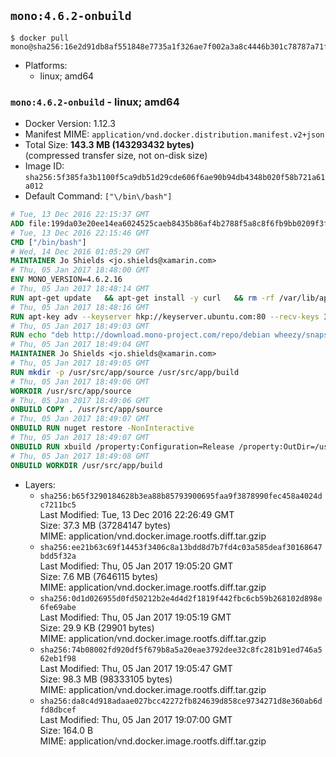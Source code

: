 ## `mono:4.6.2-onbuild`

```console
$ docker pull mono@sha256:16e2d91db8af551848e7735a1f326ae7f002a3a8c4446b301c78787a71f128f0
```

-	Platforms:
	-	linux; amd64

### `mono:4.6.2-onbuild` - linux; amd64

-	Docker Version: 1.12.3
-	Manifest MIME: `application/vnd.docker.distribution.manifest.v2+json`
-	Total Size: **143.3 MB (143293432 bytes)**  
	(compressed transfer size, not on-disk size)
-	Image ID: `sha256:5f385fa3b1100f5ca9db51d29cde606f6ae90b94db4348b020f58b721a61a012`
-	Default Command: `["\/bin\/bash"]`

```dockerfile
# Tue, 13 Dec 2016 22:15:37 GMT
ADD file:199da03e20ee14ea6024525caeb8435b86af4b2788f5a8c8f6fb9bb0209f3fff in / 
# Tue, 13 Dec 2016 22:15:46 GMT
CMD ["/bin/bash"]
# Wed, 14 Dec 2016 01:05:29 GMT
MAINTAINER Jo Shields <jo.shields@xamarin.com>
# Thu, 05 Jan 2017 18:48:00 GMT
ENV MONO_VERSION=4.6.2.16
# Thu, 05 Jan 2017 18:48:14 GMT
RUN apt-get update   && apt-get install -y curl   && rm -rf /var/lib/apt/lists/*
# Thu, 05 Jan 2017 18:48:16 GMT
RUN apt-key adv --keyserver hkp://keyserver.ubuntu.com:80 --recv-keys 3FA7E0328081BFF6A14DA29AA6A19B38D3D831EF
# Thu, 05 Jan 2017 18:49:03 GMT
RUN echo "deb http://download.mono-project.com/repo/debian wheezy/snapshots/$MONO_VERSION main" > /etc/apt/sources.list.d/mono-xamarin.list   && apt-get update   && apt-get install -y binutils mono-devel ca-certificates-mono fsharp mono-vbnc nuget referenceassemblies-pcl   && rm -rf /var/lib/apt/lists/* /tmp/*
# Thu, 05 Jan 2017 18:49:04 GMT
MAINTAINER Jo Shields <jo.shields@xamarin.com>
# Thu, 05 Jan 2017 18:49:05 GMT
RUN mkdir -p /usr/src/app/source /usr/src/app/build
# Thu, 05 Jan 2017 18:49:06 GMT
WORKDIR /usr/src/app/source
# Thu, 05 Jan 2017 18:49:06 GMT
ONBUILD COPY . /usr/src/app/source
# Thu, 05 Jan 2017 18:49:07 GMT
ONBUILD RUN nuget restore -NonInteractive
# Thu, 05 Jan 2017 18:49:07 GMT
ONBUILD RUN xbuild /property:Configuration=Release /property:OutDir=/usr/src/app/build/
# Thu, 05 Jan 2017 18:49:08 GMT
ONBUILD WORKDIR /usr/src/app/build
```

-	Layers:
	-	`sha256:b65f3290184628b3ea88b85793900695faa9f3878990fec458a4024dc7211bc5`  
		Last Modified: Tue, 13 Dec 2016 22:26:49 GMT  
		Size: 37.3 MB (37284147 bytes)  
		MIME: application/vnd.docker.image.rootfs.diff.tar.gzip
	-	`sha256:ee21b63c69f14453f3406c8a13bdd8d7b7fd4c03a585deaf30168647bdd5f32a`  
		Last Modified: Thu, 05 Jan 2017 19:05:20 GMT  
		Size: 7.6 MB (7646115 bytes)  
		MIME: application/vnd.docker.image.rootfs.diff.tar.gzip
	-	`sha256:0d1d026955d0fd50212b2e4d4d2f1819f442fbc6cb59b268102d898e6fe69abe`  
		Last Modified: Thu, 05 Jan 2017 19:05:19 GMT  
		Size: 29.9 KB (29901 bytes)  
		MIME: application/vnd.docker.image.rootfs.diff.tar.gzip
	-	`sha256:74b08002fd920df5f679b8a5a20eae3792dee32c8fc281b91ed746a562eb1f98`  
		Last Modified: Thu, 05 Jan 2017 19:05:47 GMT  
		Size: 98.3 MB (98333105 bytes)  
		MIME: application/vnd.docker.image.rootfs.diff.tar.gzip
	-	`sha256:da8c4d918adaae027bcc42272fb824639d858ce9734271d8e360ab6dfd8dbcef`  
		Last Modified: Thu, 05 Jan 2017 19:07:00 GMT  
		Size: 164.0 B  
		MIME: application/vnd.docker.image.rootfs.diff.tar.gzip
